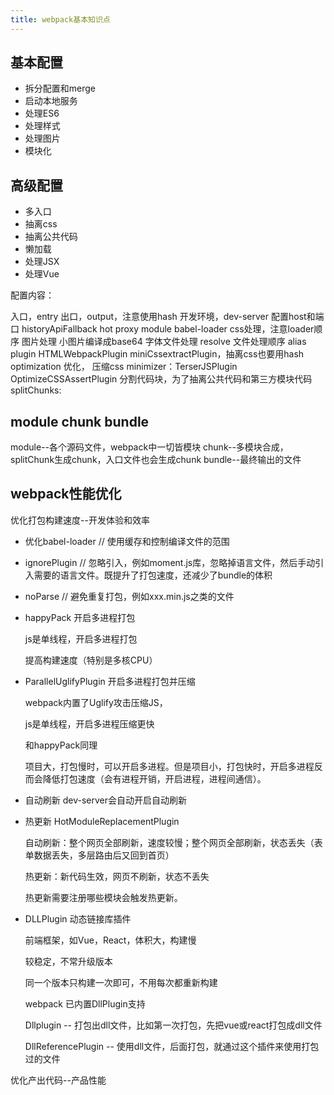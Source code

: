 ```yaml
---
title: webpack基本知识点
---
```


## 基本配置

- 拆分配置和merge
- 启动本地服务
- 处理ES6
- 处理样式
- 处理图片
- 模块化

## 高级配置

- 多入口
- 抽离css
- 抽离公共代码
- 懒加载
- 处理JSX
- 处理Vue

配置内容：

入口，entry
出口，output，注意使用hash
开发环境，dev-server
  配置host和端口
  historyApiFallback
  hot
  proxy
module
  babel-loader
  css处理，注意loader顺序
  图片处理
    小图片编译成base64
  字体文件处理
resolve
  文件处理顺序
  alias
plugin
  HTMLWebpackPlugin
  miniCssextractPlugin，抽离css也要用hash
optimization  优化，
  压缩css
  minimizer：TerserJSPlugin   OptimizeCSSAssertPlugin 
  分割代码块，为了抽离公共代码和第三方模块代码
  splitChunks:
  
## module chunk bundle

module--各个源码文件，webpack中一切皆模块
chunk--多模块合成，splitChunk生成chunk，入口文件也会生成chunk
bundle--最终输出的文件

## webpack性能优化

优化打包构建速度--开发体验和效率

- 优化babel-loader  // 使用缓存和控制编译文件的范围

- ignorePlugin  // 忽略引入，例如moment.js库，忽略掉语言文件，然后手动引入需要的语言文件。既提升了打包速度，还减少了bundle的体积
- noParse  // 避免重复打包，例如xxx.min.js之类的文件

- happyPack  开启多进程打包

  js是单线程，开启多进程打包

  提高构建速度（特别是多核CPU）

- ParallelUglifyPlugin 开启多进程打包并压缩

  webpack内置了Uglify攻击压缩JS，

  js是单线程，开启多进程压缩更快

  和happyPack同理

  项目大，打包慢时，可以开启多进程。但是项目小，打包快时，开启多进程反而会降低打包速度（会有进程开销，开启进程，进程间通信）。

- 自动刷新  dev-server会自动开启自动刷新
- 热更新  HotModuleReplacementPlugin

  自动刷新：整个网页全部刷新，速度较慢；整个网页全部刷新，状态丢失（表单数据丢失，多层路由后又回到首页）

  热更新：新代码生效，网页不刷新，状态不丢失

  热更新需要注册哪些模块会触发热更新。

- DLLPlugin  动态链接库插件

  前端框架，如Vue，React，体积大，构建慢

  较稳定，不常升级版本

  同一个版本只构建一次即可，不用每次都重新构建


  webpack 已内置DllPlugin支持

  Dllplugin -- 打包出dll文件，比如第一次打包，先把vue或react打包成dll文件

  DllReferencePlugin -- 使用dll文件，后面打包，就通过这个插件来使用打包过的文件

优化产出代码--产品性能